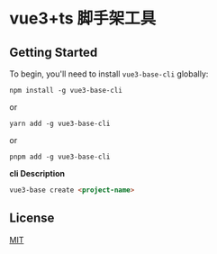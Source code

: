 # vue3+ts 脚手架工具

## Getting Started

To begin, you'll need to install `vue3-base-cli` globally:

```console
npm install -g vue3-base-cli
```

or

```console
yarn add -g vue3-base-cli
```

or

```console
pnpm add -g vue3-base-cli
```

**cli Description**

```markdown
vue3-base create <project-name>
```

## License

[MIT](./LICENSE)
